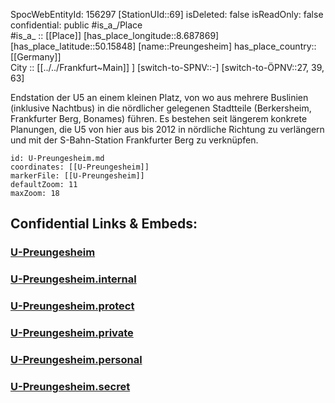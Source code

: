 ﻿---
location: [50.15848,8.687869] 
type: Station 
mapzoom: [8,18] 
mapmarker: subway 
tags:
- geo/station/subway
---
SpocWebEntityId: 156297
[StationUId::69] 
isDeleted: false
isReadOnly: false
confidential: public
#is_a_/Place  
#is_a_ :: [[Place]] 
[has_place_longitude::8.687869] 
[has_place_latitude::50.15848] 
[name::Preungesheim] 
has_place_country:: [[Germany]]  
City :: [[../../Frankfurt~Main]] ] 
[switch-to-SPNV::-] 
[switch-to-ÖPNV::27, 39, 63] 

Endstation der U5 an einem kleinen Platz, von wo aus mehrere Buslinien (inklusive Nachtbus) in die nördlicher gelegenen Stadtteile (Berkersheim, Frankfurter Berg, Bonames) führen. Es bestehen seit längerem konkrete Planungen, die U5 von hier aus bis 2012 in nördliche Richtung zu verlängern und mit der S-Bahn-Station Frankfurter Berg zu verknüpfen.

```leaflet
id: U-Preungesheim.md
coordinates: [[U-Preungesheim]] 
markerFile: [[U-Preungesheim]] 
defaultZoom: 11 
maxZoom: 18
```


## Confidential Links & Embeds: 

### [U-Preungesheim](/_public/Earth/Continent/Europe/Europe~Central/Germany/Germany~West/Hessen/counties~Hessen/Frankfurt~Main/Stations-FFM~U/U-Preungesheim.md) 

### [U-Preungesheim.internal](/_internal/Earth/Continent/Europe/Europe~Central/Germany/Germany~West/Hessen/counties~Hessen/Frankfurt~Main/Stations-FFM~U/U-Preungesheim.internal.md) 

### [U-Preungesheim.protect](/_protect/Earth/Continent/Europe/Europe~Central/Germany/Germany~West/Hessen/counties~Hessen/Frankfurt~Main/Stations-FFM~U/U-Preungesheim.protect.md) 

### [U-Preungesheim.private](/_private/Earth/Continent/Europe/Europe~Central/Germany/Germany~West/Hessen/counties~Hessen/Frankfurt~Main/Stations-FFM~U/U-Preungesheim.private.md) 

### [U-Preungesheim.personal](/_personal/Earth/Continent/Europe/Europe~Central/Germany/Germany~West/Hessen/counties~Hessen/Frankfurt~Main/Stations-FFM~U/U-Preungesheim.personal.md) 

### [U-Preungesheim.secret](/_secret/Earth/Continent/Europe/Europe~Central/Germany/Germany~West/Hessen/counties~Hessen/Frankfurt~Main/Stations-FFM~U/U-Preungesheim.secret.md) 
